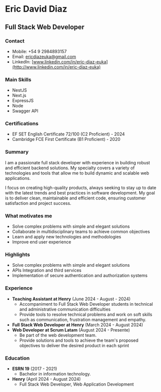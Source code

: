 # Eric David Diaz

## Full Stack Web Developer
  
### Contact

* Mobile: +54 9 2984893157
* Email: [ericdiazeuka@gmail.com](mailto:ericdiazeuka@gmail.com)
* LinkedIn: [www.linkedin.com/in/eric-diaz-euka](http://www.linkedin.com/in/eric-diaz-euka)

### Main Skills

* NestJS
* Next.js
* ExpressJS
* Node
* Swagger API

### Certifications

* EF SET English Certificate 72/100 (C2 Proficient) - 2024
* Cambridge FCE First Certificate (B1 Proficient) - 2020

### Summary

I am a passionate full stack developer with experience in building robust and efficient backend solutions. My specialty covers a variety of technologies and tools that allow me to build dynamic and scalable web applications.

I focus on creating high-quality products, always seeking to stay up to date with the latest trends and best practices in software development. My goal is to deliver clean, maintainable and efficient code, ensuring customer satisfaction and project success.

### What motivates me

* Solve complex problems with simple and elegant solutions
* Collaborate in multidisciplinary teams to achieve common objectives
* Learn and apply new technologies and methodologies
* Improve end user experience

### Highlights

* Solve complex problems with simple and elegant solutions
* APIs Integration and third services
* Implementation of secure authentication and authorization systems

### Experience

* **Teaching Assistant at Henry** (June 2024 - August - 2024) 
	+ Accompaniment to Full Stack Web Developer students in technical and administrative communication difficulties
	+ Provide tools to resolve technical problems and work on soft skills such as communication, frustration management and empathy.
* **Full Stack Web Developer at Henry** (March 2024 - August 2024)
* **Web Developer at Scrum Latam** (August 2024 - Presente)
	+ Be part of the web development team.
	+ Provide solutions and tools to achieve the team's proposed objectives to deliver the desired product in each sprint

### Education

* **ESRN 19** (2017 - 2021)
	+ Bachelor in information technology.
* **Henry** (April 2024 - August 2024)
	+ Full Stack Web Developer, Web Application Development
